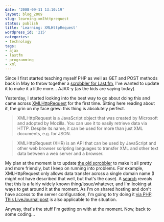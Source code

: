 ```yaml
---
date: '2008-09-11 13:10:19'
layout: blog_2009
slug: learning-xmlhttprequest
status: publish
title: 'Learning: XMLHttpRequest'
wordpress_id: '215'
categories:
- technology
tags:
- ajax
- lastfm
- programming
- xml
---
```


Since I first started teaching myself PHP as well as GET and POST methods back
in May to throw together a [scrobbler for
Last.fm](/blog/2008/05/lastfms-audioscrobbler/), I've
wanted to update it to make it a little more... AJAX-y (as the kids are saying
today).

Yesterday, I started looking into the best way to go about doing this and came
across [XMLHttpRequest](http://en.wikipedia.org/wiki/XMLHttpRequest) for the
first time. Sitting here reading about it, the grin on my face grew: this
thing is absolutely perfect.

> XMLHttpRequest is a JavaScript object that was created by Microsoft
> and adopted by Mozilla. You can use it to easily retrieve data
> via HTTP. Despite its name, it can be used for more than just XML
> documents, e.g. for JSON.

> XMLHttpRequest (XHR) is an API that can be used by JavaScript and
> other web browser scripting languages to transfer XML and other text
> data between a web server and a browser.

My plan at the moment is to update [the old
scrobbler](/lastfm/) to make it all pretty and more
friendly, but I keep on running into problems. For example, XMLHttpRequest
only allows data transfer across a single domain name (I might not have
described that well, but that's the case). A
[search](http://www.google.co.uk/search?q=xmlhttprequest+cross-domain) reveals
that this is a fairly widely known thing/issue/whatever, and I'm looking at
ways to get around it at the moment. As I'm on shared hosting and don't have
access to the server configuration, I'm going to try doing it [via
PHP](http://www.phpfour.com/blog/2008/03/06/cross-domain-ajax-using-php/).
[This LiveJournal post](http://premshree.livejournal.com/66129.html) is also
applicable to the situation.

Anyway, that's the stuff I'm getting on with at the moment. Now, back to some
coding...
